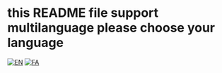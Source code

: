 # this README file support multilanguage please choose your language
[![EN](https://img.shields.io/badge/lang-EN-red.svg)](https://github.com/parhambt/MRI-brain-tumor-detection/blob/main/README.EN.md)
[![FA](https://img.shields.io/badge/lang-FA-red.svg)](https://github.com/parhambt/MRI-brain-tumor-detection/blob/main/README.FA.md)
